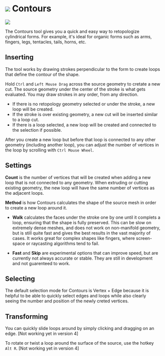 # ![](/images/icons/contours-icon.png) Contours

![](/images/contours.jpg)

The Contours tool gives you a quick and easy way to retopologize cylindrical forms.
For example, it's ideal for organic forms such as arms, fingers, legs, tentacles, tails, horns, etc.

## Inserting

The tool works by drawing strokes perpendicular to the form to create loops that define the contour of the shape.

Hold `Ctrl` and `Left Mouse Drag` across the source geometry to cretate a new cut. The source geometry under the center of the stroke is what gets evaluated. You may draw strokes in any order, from any direction.

- If there is no retopology geometry selected or under the stroke, a new loop will be created.
- If the stroke is over existing geometry, a new cut will be inserted similar to a loop cut.
- If there is a loop selected, a new loop will be created and connected to the selection if possible.

After you create a new loop but before that loop is connected to any other geometry (including another loop), you can adjust the number of vertices in the loop by scrolling with `Ctrl Mouse Wheel`.


## Settings

**Count** is the number of vertices that will be created when adding a new loop that is not connected to any geometry. When extruding or cutting existing geometry, the new loop will have the same number of vertices as the adjacent loops.

**Method** is how Contours calculates the shape of the source mesh in order to create a new loop around it.
- **Walk** calculates the faces under the stroke one by one until it complets a loop, ensuring that the shape is fully preserved. This can be slow on extremely dense meshes, and does not work on non-manifold geometry, but is still quite fast and gives the best results in the vast majority of cases. It works great for complex shapes like fingers, where screen-space or raycasting algorithms tend to fail.

- **Fast** and **Skip** are experimental options that can improve speed, but are currently not always accurate or stable. They are still in development and not guarenteed to work.

## Selecting

The default selection mode for Contours is Vertex + Edge because it is helpful to be able to quickly select edges and loops while also clearly seeing the number and position of the newly creted vertices.


## Transforming

You can quickly slide loops around by simply clicking and dragging on an edge. [Not working yet in version 4]

To rotate or twist a loop around the surface of the source, use the hotkey `Alt R`. [Not working yet in version 4]
